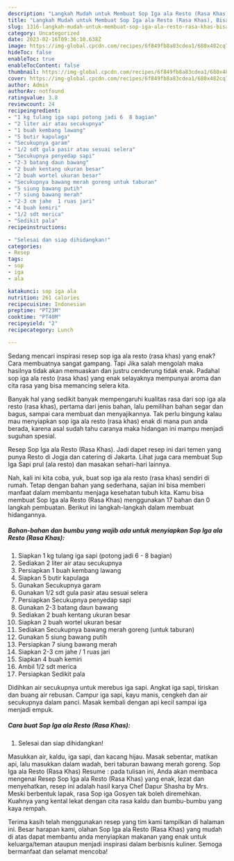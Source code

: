 ```yaml
---
description: "Langkah Mudah untuk Membuat Sop Iga ala Resto (Rasa Khas), Bisa Manjain Lidah"
title: "Langkah Mudah untuk Membuat Sop Iga ala Resto (Rasa Khas), Bisa Manjain Lidah"
slug: 1316-langkah-mudah-untuk-membuat-sop-iga-ala-resto-rasa-khas-bisa-manjain-lidah
category: Uncategorized
date: 2023-02-16T09:36:10.638Z
image: https://img-global.cpcdn.com/recipes/6f849fb8a83cdea1/680x482cq70/sop-iga-ala-resto-rasa-khas-foto-resep-utama.jpg
hideToc: false
enableToc: true
enableTocContent: false
thumbnail: https://img-global.cpcdn.com/recipes/6f849fb8a83cdea1/680x482cq70/sop-iga-ala-resto-rasa-khas-foto-resep-utama.jpg
cover: https://img-global.cpcdn.com/recipes/6f849fb8a83cdea1/680x482cq70/sop-iga-ala-resto-rasa-khas-foto-resep-utama.jpg
author: Admin
authorAv: notfound
ratingvalue: 3.8
reviewcount: 24
recipeingredient:
- "1 kg tulang iga sapi potong jadi 6  8 bagian"
- "2 liter air atau secukupnya"
- "1 buah kembang lawang"
- "5 butir kapulaga"
- "Secukupnya garam"
- "1/2 sdt gula pasir atau sesuai selera"
- "Secukupnya penyedap sapi"
- "2-3 batang daun bawang"
- "2 buah kentang ukuran besar"
- "2 buah wortel ukuran besar"
- "Secukupnya bawang merah goreng untuk taburan"
- "5 siung bawang putih"
- "7 siung bawang merah"
- "2-3 cm jahe  1 ruas jari"
- "4 buah kemiri"
- "1/2 sdt merica"
- "Sedikit pala"
recipeinstructions:

- "Selesai dan siap dihidangkan!"
categories:
- Resep
tags:
- sop
- iga
- ala

katakunci: sop iga ala 
nutrition: 261 calories
recipecuisine: Indonesian
preptime: "PT23M"
cooktime: "PT40M"
recipeyield: "2"
recipecategory: Lunch

---
```



Sedang mencari inspirasi resep sop iga ala resto (rasa khas) yang enak? Cara membuatnya sangat gampang. Tapi Jika salah mengolah maka hasilnya tidak akan memuaskan dan justru cenderung tidak enak. Padahal sop iga ala resto (rasa khas) yang enak selayaknya mempunyai aroma dan cita rasa yang bisa memancing selera kita.


Banyak hal yang sedikit banyak mempengaruhi kualitas rasa dari sop iga ala resto (rasa khas), pertama dari jenis bahan, lalu pemilihan bahan segar dan bagus, sampai cara membuat dan menyajikannya. Tak perlu bingung kalau mau menyiapkan sop iga ala resto (rasa khas) enak di mana pun anda berada, karena asal sudah tahu caranya maka hidangan ini mampu menjadi suguhan spesial.

Resep Sop Iga ala Resto (Rasa Khas). Jadi dapet resep ini dari temen yang punya Resto di Jogja dan catering di Jakarta. Lihat juga cara membuat Sup Iga Sapi prul (ala resto) dan masakan sehari-hari lainnya.


Nah, kali ini kita coba, yuk, buat sop iga ala resto (rasa khas) sendiri di rumah. Tetap dengan bahan yang sederhana, sajian ini bisa memberi manfaat dalam membantu menjaga kesehatan tubuh kita. Kamu bisa membuat Sop Iga ala Resto (Rasa Khas) menggunakan 17 bahan dan 0 langkah pembuatan. Berikut ini langkah-langkah dalam membuat hidangannya.

<!--inarticleads1-->

##### Bahan-bahan dan bumbu yang wajib ada untuk menyiapkan Sop Iga ala Resto (Rasa Khas):

1. Siapkan 1 kg tulang iga sapi (potong jadi 6 - 8 bagian)
1. Sediakan 2 liter air atau secukupnya
1. Persiapkan 1 buah kembang lawang
1. Siapkan 5 butir kapulaga
1. Gunakan Secukupnya garam
1. Gunakan 1/2 sdt gula pasir atau sesuai selera
1. Persiapkan Secukupnya penyedap sapi
1. Gunakan 2-3 batang daun bawang
1. Sediakan 2 buah kentang ukuran besar
1. Siapkan 2 buah wortel ukuran besar
1. Sediakan Secukupnya bawang merah goreng (untuk taburan)
1. Gunakan 5 siung bawang putih
1. Persiapkan 7 siung bawang merah
1. Siapkan 2-3 cm jahe / 1 ruas jari
1. Siapkan 4 buah kemiri
1. Ambil 1/2 sdt merica
1. Persiapkan Sedikit pala


Didihkan air secukupnya untuk merebus iga sapi. Angkat iga sapi, tiriskan dan buang air rebusan. Campur iga sapi, kayu manis, cengkeh dan air secukupnya dalam panci. Masak kembali dengan api kecil sampai iga menjadi empuk. 

<!--inarticleads2-->

##### Cara buat Sop Iga ala Resto (Rasa Khas):


1. Selesai dan siap dihidangkan!

Masukkan air, kaldu, iga sapi, dan kacang hijau. Masak sebentar, matikan api, lalu masukkan dalam wadah, beri taburan bawang merah goreng. Sop Iga ala Resto (Rasa Khas) Resume : pada tulisan ini, Anda akan membaca mengenai Resep Sop Iga ala Resto (Rasa Khas) yang enak, lezat dan menyehatkan, resep ini adalah hasil karya Chef Dapur Shasha by Mrs. Meski berbentuk lapak, rasa Sop iga Gosyen tak boleh diremehkan. Kuahnya yang kental lekat dengan cita rasa kaldu dan bumbu-bumbu yang kaya rempah. 

Terima kasih telah menggunakan resep yang tim kami tampilkan di halaman ini. Besar harapan kami, olahan Sop Iga ala Resto (Rasa Khas) yang mudah di atas dapat membantu anda menyiapkan makanan yang enak untuk keluarga/teman ataupun menjadi inspirasi dalam berbisnis kuliner. Semoga bermanfaat dan selamat mencoba!
